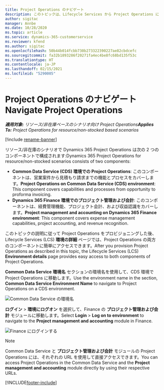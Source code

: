 ```yaml
---
title: Project Operations のナビゲート
description: このトピックは、Lifecycle Services から Project Operations にアクセスする方法について説明します。
author: sigitac
manager: Annbe
ms.date: 10/28/2020
ms.topic: article
ms.service: dynamics-365-customerservice
ms.reviewer: kfend
ms.author: sigitac
ms.openlocfilehash: 50b44b014fcbb730b273322390227ae82cbdcefc
ms.sourcegitcommit: fa32b1893286f20271fa4ec4be8fc68bd135f53c
ms.translationtype: HT
ms.contentlocale: ja-JP
ms.lasthandoff: 02/15/2021
ms.locfileid: "5290005"
---
```

# <a name="navigate-project-operations"></a><span data-ttu-id="5905c-103">Project Operations のナビゲート</span><span class="sxs-lookup"><span data-stu-id="5905c-103">Navigate Project Operations</span></span>

<span data-ttu-id="5905c-104">_**適用対象:** リソース/非在庫ベースのシナリオ向け Project Operations_</span><span class="sxs-lookup"><span data-stu-id="5905c-104">_**Applies To:** Project Operations for resource/non-stocked based scenarios_</span></span>

[!include [rename-banner](~/includes/cc-data-platform-banner.md)]

<span data-ttu-id="5905c-105">リソース/非在庫のシナリオで Dynamics 365 Project Operations は次の 2 つのコンポーネントで構成されます:</span><span class="sxs-lookup"><span data-stu-id="5905c-105">Dynamics 365 Project Operations for resource/non-stocked scenarios consists of two components:</span></span> 

 - <span data-ttu-id="5905c-106">**Common Data Service (CDS) 環境での Project Operations**: このコンポーネントは、営業案件から見積もり請求までの機能とプロセスをカバーします。</span><span class="sxs-lookup"><span data-stu-id="5905c-106">**Project Operations on Common Data Service (CDS) environment**: This component covers capabilities and processes from opportunity to proforma invoicing.</span></span> 
 - <span data-ttu-id="5905c-107">**Dynamics 365 Finance 環境でのプロジェクト管理および会計**: このコンポーネントは、経費管理機能、プロジェクト会計、および収益認識をカバーします。</span><span class="sxs-lookup"><span data-stu-id="5905c-107">**Project management and accounting on Dynamics 365 Finance environment**: This component covers expense management capabilities, project accounting, and revenue recognition.</span></span> 

<span data-ttu-id="5905c-108">このトピックの説明に従って Project Operations をプロビジョニングした後、Lifecycle Services (LCS) **環境の詳細** ページでは、Project Operations の両方のコンポーネントに簡単にアクセスできます。</span><span class="sxs-lookup"><span data-stu-id="5905c-108">After you provision Project Operations as described in this topic, the Lifecycle Services (LCS) **Environment details** page provides easy access to both components of Project Operations.</span></span>  

<span data-ttu-id="5905c-109">**Common Data Service 環境名** セクションの環境名を使用して、CDS 環境で Project Operations に移動します。</span><span class="sxs-lookup"><span data-stu-id="5905c-109">Use the environment name in the section, **Common Data Service Environment Name** to navigate to Project Operations on a CDS environment.</span></span> 

  ![Common Data Service の環境名](./media/environment-name.PNG)

<span data-ttu-id="5905c-111">**ログイン** > **環境にログオン** を選択して、Finance の **プロジェクト管理および会計** モジュールに移動します。</span><span class="sxs-lookup"><span data-stu-id="5905c-111">Select **Login** > **Log on to environment** to navigate to the **Project management and accounting** module in Finance.</span></span>  

   ![Finance にログインする](./media/environment-login.PNG)

> [!NOTE]
> <span data-ttu-id="5905c-113">Common Data Service と **プロジェクト管理および会計** モジュールの Project Operations には、それぞれの URL を使用して直接アクセスできます。</span><span class="sxs-lookup"><span data-stu-id="5905c-113">You can access Project Operations in the Common Data Service and the **Project management and accounting** module directly by using their respective URLs.</span></span> 


[!INCLUDE[footer-include](../includes/footer-banner.md)]